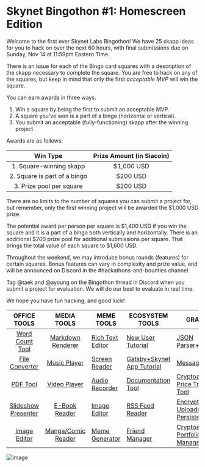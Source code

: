 # Skynet Bingothon #1: Homescreen Edition

Welcome to the first ever Skynet Labs Bingothon! We have 25 skapp ideas for you to hack on over the next 60 hours, with final submissions due on Sunday, Nov 14 at 11:59pm Eastern Time.

There is an issue for each of the Bingo card squares with a description of the skapp necessary to complete the square. You are free to hack on any of the squares, but keep in mind that only the first *acceptable MVP* will win the square. 

You can earn awards in three ways. 
1. Win a square by being the first to submit an acceptable MVP. 
2. A square you've won is a part of a bingo (horizontal or vertical).
3. You submit an acceptable (fully-functioning) skapp after the winning project

Awards are as follows:

|         Win Type          | Prize Amount (in Siacoin) |
|:-------------------------:|:-------------------------:|
|1. Square-winning skapp     |      $1,000 USD        |
| 2. Square is part of a bingo |       $200 USD        |
|  3. Prize pool per square   |         $200 USD         |

There are no limits to the number of squares you can submit a project for, but remember, only the first winning project will be awarded the $1,000 USD prize.

The potential award per person per square is $1,400 USD if you win the square and it is a part of a bingo both vertically and horizontally. There is an additional $200 prize pool for additional submissions per square. That brings the total value of each square to $1,600 USD.

Throughout the weekend, we may introduce bonus rounds (features) for certain squares. Bonus features can vary in complexity and prize value, and will be announced on Discord in the #hackathons-and-bounties channel.  

Tag @taek and @ayoung on the Bingothon thread in Discord when you submit a project for evaluation. We will do our best to evaluate in real time. 

We hope you have fun hacking, and good luck! 

|                                  OFFICE TOOLS                                  |                                 MEDIA TOOLS                                  | MEME TOOLS                                                                   | ECOSYSTEM TOOLS                                                                                | GRAB BAG                                                                                                              |
|:------------------------------------------------------------------------------:|:----------------------------------------------------------------------------:| ---------------------------------------------------------------------------- | ---------------------------------------------------------------------------------------------- | --------------------------------------------------------------------------------------------------------------------- |
|   [Word Count Tool](https://github.com/SkynetLabs/SkynetBingothon1/issues/1)   | [Markdown Renderer](https://github.com/SkynetLabs/SkynetBingothon1/issues/6) | [Rich Text Editor](https://github.com/SkynetLabs/SkynetBingothon1/issues/11) | [New User Tutorial](https://github.com/SkynetLabs/SkynetBingothon1/issues/16)                  | [JSON Parser+Presenter](https://github.com/SkynetLabs/SkynetBingothon1/issues/21)                                     |
|   [File Converter](https://github.com/SkynetLabs/SkynetBingothon1/issues/2)    |   [Music Player](https://github.com/SkynetLabs/SkynetBingothon1/issues/7)    | [Screen Reader](https://github.com/SkynetLabs/SkynetBingothon1/issues/12)    | [Gatsby+Skynet App Tutorial](https://github.com/SkynetLabs/SkynetBingothon1/issues/17)         | [Messaging App](https://github.com/SkynetLabs/SkynetBingothon1/issues/22)                                             |
|      [PDF Tool](https://github.com/SkynetLabs/SkynetBingothon1/issues/3)       |   [Video Player](https://github.com/SkynetLabs/SkynetBingothon1/issues/8)    | [Audio Recorder](https://github.com/SkynetLabs/SkynetBingothon1/issues/13)   | [Documentation Tool](https://github.com/SkynetLabs/SkynetBingothon1/issues/18)                 | [Cryptoasset Price Tracking Tool](https://github.com/SkynetLabs/SkynetBingothon1/issues/23)                           |
| [Slideshow Presenter](https://github.com/SkynetLabs/SkynetBingothon1/issues/4) |  [E-Book Reader](https://github.com/SkynetLabs/SkynetBingothon1/issues/9)   | [Image Editor](https://github.com/SkynetLabs/SkynetBingothon1/issues/14)     |      [RSS Feed Reader](https://github.com/SkynetLabs/SkynetBingothon1/issues/19) |   [Encrypted File Uploader with Persistence ](https://github.com/SkynetLabs/SkynetBingothon1/issues/24) |
| [Image Editor](https://github.com/SkynetLabs/SkynetBingothon1/issues/5)     |    [Manga/Comic Reader](https://github.com/SkynetLabs/SkynetBingothon1/issues/10) |   [Meme Generator](https://github.com/SkynetLabs/SkynetBingothon1/issues/15) |[Friend Manager](https://github.com/SkynetLabs/SkynetBingothon1/issues/20) |[Cryptoasset Portfolio Manager](https://github.com/SkynetLabs/SkynetBingothon1/issues/25) |

![image](https://user-images.githubusercontent.com/34407065/141413902-214faaf9-ea88-4cf2-b370-5a33c9213c51.png)
